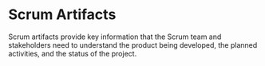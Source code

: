 # Scrum Artifacts
Scrum artifacts provide key information that the Scrum team and stakeholders need to understand the product being developed, the planned activities, and the status of the project.